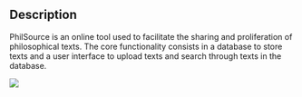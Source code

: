 ## Description
PhilSource is an online tool used to facilitate the sharing and proliferation of philosophical texts. The core functionality consists in a database to store texts and a user interface to upload texts and search through texts in the database.

![](https://github.com/gavinbrrtt/PhiloSource/workflows/Webpack%20Build/badge.svg)
